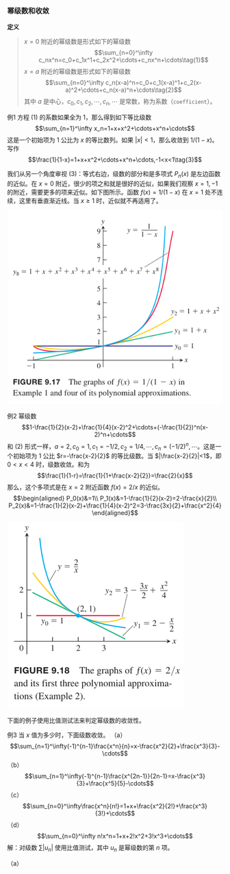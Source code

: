 ### 幂级数和收敛
**定义**
> $x=0$ 附近的幂级数是形式如下的幂级数
> $$\sum_{n=0}^\infty c_nx^n=c_0+c_1x^1+c_2x^2+\cdots+c_nx^n+\cdots\tag{1}$$
> $x=a$ 附近的幂级数是形式如下的幂级数
> $$\sum_{n=0}^\infty c_n(x-a)^n=c_0+c_1(x-a)^1+c_2(x-a)^2+\cdots+c_n(x-a)^n+\cdots\tag{2}$$
> 其中 $a$ 是中心，$c_0,c_1,c_2,\cdots,c_n,\cdots$ 是常数，称为系数（`coefficient`）。

例1 方程 $(1)$ 的系数如果全为 1，那么得到如下等比级数
$$\sum_{n=1}^\infty x_n=1+x+x^2+\cdots+x^n+\cdots$$
这是一个初始项为 1 公比为 $x$ 的等比数列。如果 $|x|<1$，那么收敛到 $1/(1-x)$。写作
$$\frac{1}{1-x}=1+x+x^2+\cdots+x^n+\cdots,-1<x<1\tag{3}$$

我们从另一个角度审视 $(3)$：等式右边，级数的部分和是多项式 $P_n(x)$ 是左边函数的近似。在 $x=0$ 附近，很少的项之和就是很好的近似，如果我们观察 $x=1,-1$ 的附近，需要更多的项来近似。如下图所示。函数 $f(x)=1/(1-x)$ 在 $x=1$ 处不连续，这里有垂直渐近线。当 $x\geq 1$ 时，近似就不再适用了。

![](070.010.png)

例2 幂级数
$$1-\frac{1}{2}(x-2)+\frac{1}{4}(x-2)^2+\cdots+(-\frac{1}{2})^n(x-2)^n+\cdots$$
和 $(2)$ 形式一样，$a=2,c_0=1,c_1=-1/2,c_2=1/4,\cdots,c_n=(-1/2)^n,\cdots$。这是一个初始项为 1 公比 $r=-\frac{x-2}{2}$ 的等比级数。当 $|\frac{x-2}{2}|<1$，即 $0<x<4$ 时，级数收敛。和为
$$\frac{1}{1-r}=\frac{1}{1+\frac{x-2}{2}}=\frac{2}{x}$$
那么，这个多项式是在 $x=2$ 附近函数 $f(x)=2/x$ 的近似。
$$\begin{aligned}
P_0(x)&=1\\
P_1(x)&=1-\frac{1}{2}(x-2)=2-\frac{x}{2}\\
P_2(x)&=1-\frac{1}{2}(x-2)+\frac{1}{4}(x-2)^2=3-\frac{3x}{2}+\frac{x^2}{4}
\end{aligned}$$

![](070.020.png)

下面的例子使用比值测试法来判定幂级数的收敛性。

例3 当 $x$ 值为多少时，下面级数收敛。
（a）
$$\sum_{n=1}^\infty(-1)^{n-1}\frac{x^n}{n}=x-\frac{x^2}{2}+\frac{x^3}{3}-\cdots$$
（b）
$$\sum_{n=1}^\infty(-1)^{n-1}\frac{x^{2n-1}}{2n-1}=x-\frac{x^3}{3}+\frac{x^5}{5}-\cdots$$
（c）
$$\sum_{n=0}^\infty\frac{x^n}{n!}=1+x+\frac{x^2}{2!}+\frac{x^3}{3!}+\cdots$$
（d）
$$\sum_{n=0}^\infty n!x^n=1+x+2!x^2+3!x^3+\cdots$$
解：对级数 $\sum|u_n|$ 使用比值测试，其中 $u_n$ 是幂级数的第 $n$ 项。

（a）

### 
